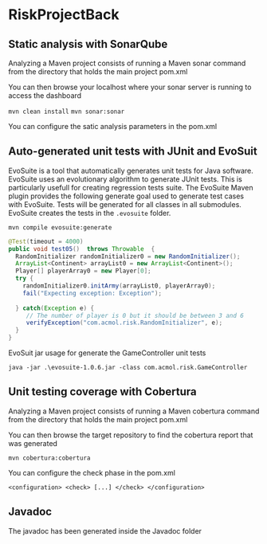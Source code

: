# RiskProjectBack

## Static analysis with SonarQube

Analyzing a Maven project consists of running a Maven sonar command from the directory that holds the main project pom.xml

You can then browse your localhost where your sonar server is running to access the dashboard

`mvn clean install`
`mvn sonar:sonar`

You can configure the satic analysis parameters in the pom.xml

## Auto-generated unit tests with JUnit and EvoSuit

EvoSuite is a tool that automatically generates unit tests for Java software. EvoSuite uses an evolutionary algorithm to generate JUnit tests. This is particularly usefull for creating regression tests suite. The EvoSuite Maven plugin provides the following generate goal used to generate test cases with EvoSuite. Tests will be generated for all classes in all submodules. EvoSuite creates the tests in the `.evosuite` folder. 

`mvn compile evosuite:generate`

```java
@Test(timeout = 4000)
public void test05()  throws Throwable  {
  RandomInitializer randomInitializer0 = new RandomInitializer();
  ArrayList<Continent> arrayList0 = new ArrayList<Continent>();
  Player[] playerArray0 = new Player[0];
  try { 
    randomInitializer0.initArmy(arrayList0, playerArray0);
    fail("Expecting exception: Exception");
  
  } catch(Exception e) {
     // The number of player is 0 but it should be between 3 and 6
     verifyException("com.acmol.risk.RandomInitializer", e);
  }
}
```

EvoSuit jar usage for generate the GameController unit tests

`java -jar .\evosuite-1.0.6.jar -class com.acmol.risk.GameController`

## Unit testing coverage with Cobertura

Analyzing a Maven project consists of running a Maven cobertura command from the directory that holds the main project pom.xml

You can then browse the target repository to find the cobertura report that was generated

`mvn cobertura:cobertura`

You can configure the check phase in the pom.xml

`<configuration>
    <check>
        [...]
    </check>
</configuration>`


## Javadoc

The javadoc has been generated inside the Javadoc folder